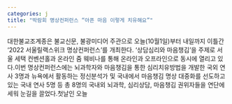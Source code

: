```yaml
---
categories: j
title: "박람회 명상컨퍼런스 “아픈 마음 이렇게 치유해요”"
---
```

대한불교조계종은 불교신문, 불광미디어 주관으로 오늘(10월1일)부터 내일까지 이틀간 ‘2022 서울릴랙스위크 명상컨퍼런스’를 개최한다. ‘상담심리와 마음챙김’을 주제로 서울 세택 컨벤션홀과 온라인 줌 웨비나를 통해 온라인과 오프라인으로 동시에 열리고 있다.이번 명상컨퍼런스에는 뇌과학자와 마음챙김을 통한 심리치유방법을 개발한 국외 연사 3명과 뉴욕에서 활동하는 정신분석가 및 국내에서 마음챙김 명상 대중화를 선도하고 있는 국내 연사 5명 등 총 8명의 국내외 뇌과학, 심리상담, 마음챙김 권위자들을 연단에 세워 눈길을 끌었다.첫날인 오늘